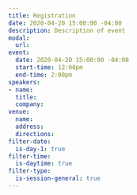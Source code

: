```yaml
---
title: Registration
date: 2020-04-20 15:00:00 -04:00
description: Description of event
modal:
  url: 
event:
  date: 2020-04-20 15:00:00 -04:00
  start-time: 12:00pm
  end-time: 2:00pm
speakers:
- name: 
  title: 
  company: 
venue:
  name: 
  address: 
  directions: 
filter-date:
  is-day-1: true
filter-time:
  is-daytime: true
filter-type:
  is-session-general: true
---
```


